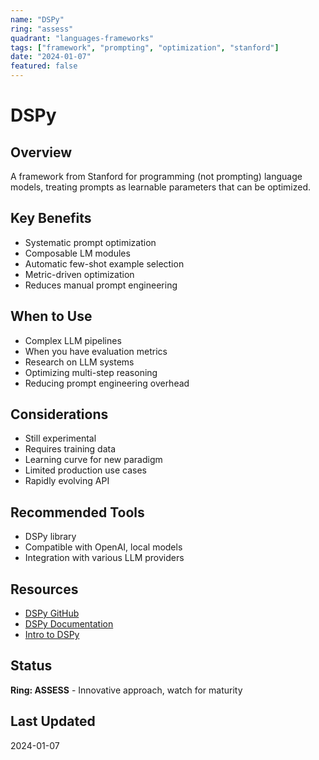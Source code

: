 ```yaml
---
name: "DSPy"
ring: "assess"
quadrant: "languages-frameworks"
tags: ["framework", "prompting", "optimization", "stanford"]
date: "2024-01-07"
featured: false
---
```


# DSPy

## Overview
A framework from Stanford for programming (not prompting) language models, treating prompts as learnable parameters that can be optimized.

## Key Benefits
- Systematic prompt optimization
- Composable LM modules
- Automatic few-shot example selection
- Metric-driven optimization
- Reduces manual prompt engineering

## When to Use
- Complex LLM pipelines
- When you have evaluation metrics
- Research on LLM systems
- Optimizing multi-step reasoning
- Reducing prompt engineering overhead

## Considerations
- Still experimental
- Requires training data
- Learning curve for new paradigm
- Limited production use cases
- Rapidly evolving API

## Recommended Tools
- DSPy library
- Compatible with OpenAI, local models
- Integration with various LLM providers

## Resources
- [DSPy GitHub](https://github.com/stanfordnlp/dspy)
- [DSPy Documentation](https://dspy-docs.vercel.app/)
- [Intro to DSPy](https://github.com/stanfordnlp/dspy/blob/main/intro.ipynb)

## Status
**Ring: ASSESS** - Innovative approach, watch for maturity

## Last Updated
2024-01-07
